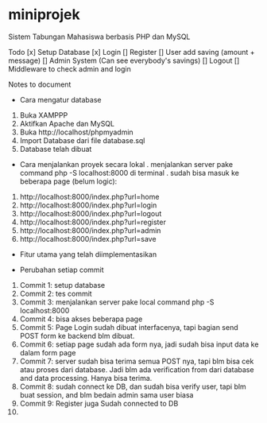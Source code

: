 # miniprojek
Sistem Tabungan Mahasiswa berbasis PHP dan MySQL

Todo
[x] Setup Database
[x] Login
[] Register
[] User add saving (amount + message)
[] Admin System (Can see everybody's savings)
[] Logout
[] Middleware to check admin and login

Notes to document
- Cara mengatur database
1. Buka XAMPPP
2. Aktifkan Apache dan MySQL
3. Buka http://localhost/phpmyadmin
4. Import Database dari file database.sql
5. Database telah dibuat

- Cara menjalankan proyek secara lokal
. menjalankan server pake command php -S localhost:8000 di terminal
. sudah bisa masuk ke beberapa page (belum logic):
1. http://localhost:8000/index.php?url=home
2. http://localhost:8000/index.php?url=login
3. http://localhost:8000/index.php?url=logout
4. http://localhost:8000/index.php?url=register
5. http://localhost:8000/index.php?url=admin
6. http://localhost:8000/index.php?url=save

- Fitur utama yang telah diimplementasikan



- Perubahan setiap commit
1. Commit 1: setup database
2. Commit 2: tes commit
3. Commit 3: menjalankan server pake local command php -S localhost:8000
4. Commit 4: bisa akses beberapa page
5. Commit 5: Page Login sudah dibuat interfacenya, tapi bagian send POST form ke backend blm dibuat.
6. Commit 6: setiap page sudah ada form nya, jadi sudah bisa input data ke dalam form page
7. Commit 7: server sudah bisa terima semua POST nya, tapi blm bisa cek atau proses dari database. Jadi blm ada verification from dari database and data processing. Hanya bisa terima.
8. Commit 8: sudah connect ke DB, dan sudah bisa verify user, tapi blm buat session, and blm bedain admin sama user biasa
9. Commit 9: Register juga Sudah connected to DB
10.